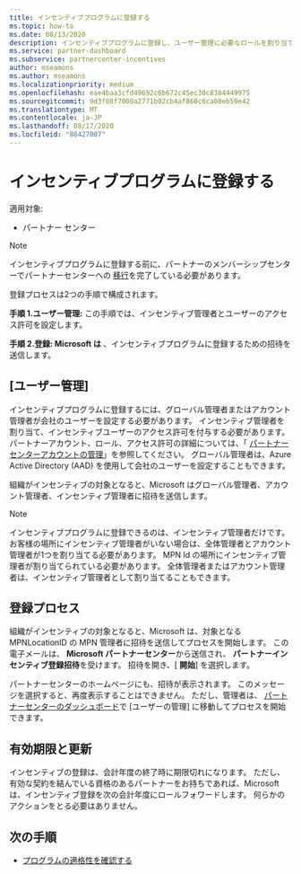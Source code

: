 ```yaml
---
title: インセンティブプログラムに登録する
ms.topic: how-to
ms.date: 08/13/2020
description: インセンティブプログラムに登録し、ユーザー管理に必要なロールを割り当てます。
ms.service: partner-dashboard
ms.subservice: partnercenter-incentives
author: mseamons
ms.author: mseamons
ms.localizationpriority: medium
ms.openlocfilehash: eae4baa3cfd49692c6b672c45ec30c8384449975
ms.sourcegitcommit: 9d3f88f7008a2771b02cb4af860c6ca00eb50e42
ms.translationtype: MT
ms.contentlocale: ja-JP
ms.lasthandoff: 08/17/2020
ms.locfileid: "88427007"
---
```

# <a name="enroll-in-the-incentives-program"></a>インセンティブプログラムに登録する

適用対象:

- パートナー センター

>[!NOTE]
>インセンティブプログラムに登録する前に、パートナーのメンバーシップセンターでパートナーセンターへの [移行](prepare-pmc-pc-migration.md)を完了している必要があります。

登録プロセスは2つの手順で構成されます。

**手順 1.ユーザー管理:** この手順では、インセンティブ管理者とユーザーのアクセス許可を設定します。

**手順 2.登録: Microsoft は** 、インセンティブプログラムに登録するための招待を送信します。

## <a name="user-management"></a>[ユーザー管理]

インセンティブプログラムに登録するには、グローバル管理者またはアカウント管理者が会社のユーザーを設定する必要があります。 インセンティブ管理者を割り当て、インセンティブユーザーのアクセス許可を付与する必要があります。 パートナーアカウント、ロール、アクセス許可の詳細については、「 [パートナーセンターアカウントの管理](partner-center-account-setup.md)」を参照してください。 グローバル管理者は、Azure Active Directory (AAD) を使用して会社のユーザーを設定することもできます。

組織がインセンティブの対象となると、Microsoft はグローバル管理者、アカウント管理者、インセンティブ管理者に招待を送信します。

>[!NOTE]
>インセンティブプログラムに登録できるのは、インセンティブ管理者だけです。 お客様の場所にインセンティブ管理者がいない場合は、全体管理者とアカウント管理者が1つを割り当てる必要があります。 MPN Id の場所にインセンティブ管理者が割り当てられている必要があります。 全体管理者またはアカウント管理者は、インセンティブ管理者として割り当てることもできます。

## <a name="enrollment-process"></a>登録プロセス

組織がインセンティブの対象となると、Microsoft は、対象となる MPNLocationID の MPN 管理者に招待を送信してプロセスを開始します。 この電子メールは、 **Microsoft パートナーセンター**から送信され、 **パートナーインセンティブ登録招待**を受けます。 招待を開き、[ **開始**] を選択します。

パートナーセンターのホームページにも、招待が表示されます。 このメッセージを選択すると、再度表示することはできません。 ただし、管理者は、 [パートナーセンターのダッシュボード](https://partner.microsoft.com/dashboard/)で [ユーザーの管理] に移動してプロセスを開始できます。

## <a name="expiration-and-renewal"></a>有効期限と更新

インセンティブの登録は、会計年度の終了時に期限切れになります。 ただし、有効な契約を結んでいる資格のあるパートナーをお持ちであれば、Microsoft は、インセンティブ登録を次の会計年度にロールフォワードします。 何らかのアクションをとる必要はありません。

## <a name="next-steps"></a>次の手順

- [プログラムの適格性を確認する](incentives-determined-your-program-eligibility.md)
